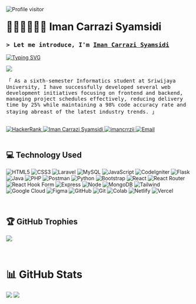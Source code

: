 <a href="https://komarev.com/ghpvc/?username=imancrrzii" style="margin-bottom:5px">
  <img align="left" src="https://komarev.com/ghpvc/?username=imancrrzii&label=Visitors&color=0e75b6&style=flat" alt="Profile visitor" />
</a>

<!-- Intro  -->

# 🙆🏻‍♂🤸🏻‍♂️ Iman Carrazi Syamsidi
<h3 align="left">
        <samp>&gt; Let me introduce, I'm
                <b><a target="_blank" href="https://imancarrazi.vercel.com">Iman Carrazi Syamsidi</a></b>
        </samp>
</h3>

<a href="https://git.io/typing-svg"><img src="https://readme-typing-svg.demolab.com?font=Fira+Code&pause=1000&color=B246F3&random=false&width=435&lines=Hello+World!!!;I'm+Iman+Carrazi+Syamsidi;Undergraduate+Informatics+Student" alt="Typing SVG" /></a><br/>

[![](https://img.shields.io/badge/website-4C42FF?style=for-the-badge&logo=About.me&logoColor=white)](https://my-portfolio-v2-ten-pink.vercel.app/)


<p align="left"> 
  <samp>
  「 As a sixth-semester Informatics student at Sriwijaya University, I have successfully developed several web development
initiatives focusing on frontend and backend, managing project schedules effectively, reducing delivery time by 25% while
maintaining a 98% code accuracy rate and staying abreast of the latest industry trends. 」
    <br>
    <br>
  </samp>
</p>

  <!--HackerRank-->
  <a href="https://www.hackerrank.com/profile/imancarrazi777" target="_blank">
    <img src="https://img.shields.io/badge/HackerRank-2EC866?style=for-the-badge&logo=hackerrank&logoColor=white" alt="HackerRank" />
  </a>
  <!--LinkedIn-->
  <a href="https://www.linkedin.com/in/iman-carrazi/" target="_blank">
    <img src="https://img.shields.io/badge/LinkedIn-0077B5?style=for-the-badge&logo=linkedin&logoColor=white" alt="Iman Carrazi Syamsidi" />
  </a>
  <!--Instagram-->
  <a href="https://instagram.com/imncrrzii" target="_blank">
    <img src="https://img.shields.io/badge/Instagram-fe4164?style=for-the-badge&logo=instagram&logoColor=white" alt="imancrrzii" />
  </a>
  <!--Email-->
  <a href="mailto:imancarrazi777@gmail.com" target="_blank">
    <img src="https://img.shields.io/badge/Email-D14836?style=for-the-badge&logo=gmail&logoColor=white" alt="Email" />
  </a>


<br/>
<br/>

## 💻 Technology Used
![HTML5](https://img.shields.io/badge/html5-%23E34F26.svg?style=for-the-badge&logo=html5&logoColor=white) 
![CSS3](https://img.shields.io/badge/css3-%231572B6.svg?style=for-the-badge&logo=css3&logoColor=white) 
![Laravel](https://img.shields.io/badge/Laravel-FF2D20?style=for-the-badge&logo=laravel&logoColor=white)
![MySQL](https://img.shields.io/badge/MySQL-4479A1?style=for-the-badge&logo=mysql&logoColor=white)
![JavaScript](https://img.shields.io/badge/javascript-%23323330.svg?style=for-the-badge&logo=javascript&logoColor=%23F7DF1E) 
![CodeIgniter](https://img.shields.io/badge/CodeIgniter-EF4223?style=for-the-badge&logo=codeigniter&logoColor=white) 
![Flask](https://img.shields.io/badge/Flask-000000?style=for-the-badge&logo=flask&logoColor=white)
![Java](https://img.shields.io/badge/Java-007396?style=for-the-badge&logo=java&logoColor=white)
![PHP](https://img.shields.io/badge/PHP-777BB4?style=for-the-badge&logo=php&logoColor=white)
![Postman](https://img.shields.io/badge/Postman-FF6C37?style=for-the-badge&logo=postman&logoColor=white)
![Python](https://img.shields.io/badge/Python-3776AB?style=for-the-badge&logo=python&logoColor=white)
![Bootstrap](https://img.shields.io/badge/bootstrap-%238511FA.svg?style=for-the-badge&logo=bootstrap&logoColor=white) 
![React](https://img.shields.io/badge/react-61DAFB.svg?style=for-the-badge&logo=react&logoColor=black) 
![React Router](https://img.shields.io/badge/React_Router-CA4245?style=for-the-badge&logo=react-router&logoColor=white) 
![React Hook Form](https://img.shields.io/badge/React%20Hook%20Form-%23EC5990.svg?style=for-the-badge&logo=reacthookform&logoColor=white)
![Express](https://img.shields.io/badge/express-%23000000.svg?style=for-the-badge&logo=express&logoColor=white)
![Node](https://img.shields.io/badge/node-5FA04E.svg?style=for-the-badge&logo=node.js&logoColor=white)
![MongoDB](https://img.shields.io/badge/MongoDB-47A248.svg?style=for-the-badge&logo=MongoDB&logoColor=white)
![Tailwind](https://img.shields.io/badge/Tailwind_CSS-38B2AC?style=for-the-badge&logo=tailwindcss&logoColor=white)
![Google Cloud](https://img.shields.io/badge/Google_Cloud-4285F4?style=for-the-badge&logo=googlecloud&logoColor=white)
![Figma](https://img.shields.io/badge/figma-%23F24E1E.svg?style=for-the-badge&logo=figma&logoColor=white) 
![GitHub](https://img.shields.io/badge/github-%23121011.svg?style=for-the-badge&logo=github&logoColor=white) 
![Git](https://img.shields.io/badge/git-%23F05033.svg?style=for-the-badge&logo=git&logoColor=white)
![Colab](https://img.shields.io/badge/Google_Colab-F9AB00?style=for-the-badge&logo=google-colab&logoColor=white)
![Netlify](https://img.shields.io/badge/netlify-%23000000.svg?style=for-the-badge&logo=netlify&logoColor=#00C7B7)
![Vercel](https://img.shields.io/badge/vercel-000000.svg?style=for-the-badge&logo=vercel&logoColor=#00C7B7)

<br/>

## 🏆 GitHub Trophies
![](https://github-profile-trophy.vercel.app/?username=frontendoniyorbek&theme=radical&no-frame=false&no-bg=false&margin-w=4) 

<br/>

# 📊 GitHub Stats
![](https://github-readme-streak-stats.herokuapp.com/?user=imancrrzii&theme=radical&hide_border=false)
![](https://github-readme-stats.vercel.app/api/top-langs/?username=imancrrzii&theme=radical&hide_border=false&include_all_commits=true&count_private=true&layout=compact)






